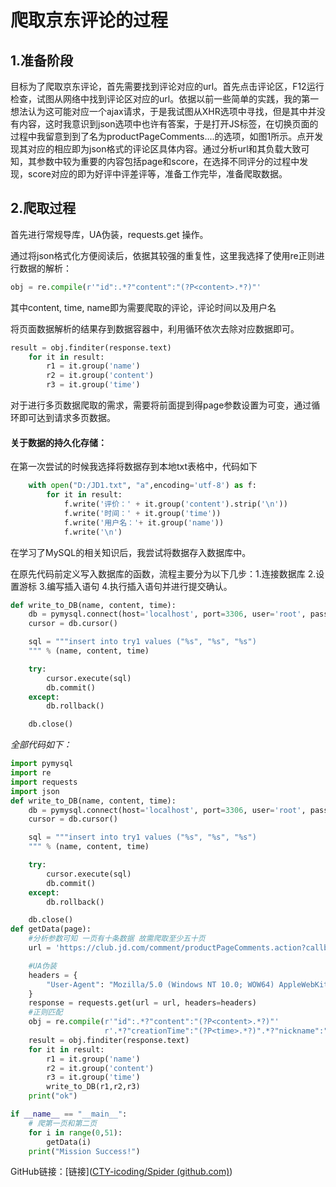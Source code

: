 # 爬取京东评论的过程

## 1.准备阶段

目标为了爬取京东评论，首先需要找到评论对应的url。首先点击评论区，F12运行检查，试图从网络中找到评论区对应的url。依据以前一些简单的实践，我的第一想法认为这可能对应一个ajax请求，于是我试图从XHR选项中寻找，但是其中并没有内容，这时我意识到json选项中也许有答案，于是打开JS标签，在切换页面的过程中我留意到到了名为productPageComments....的选项，如图1所示。点开发现其对应的相应即为json格式的评论区具体内容。通过分析url和其负载大致可知，其参数中较为重要的内容包括page和score，在选择不同评分的过程中发现，score对应的即为好评中评差评等，准备工作完毕，准备爬取数据。

## 2.爬取过程

首先进行常规导库，UA伪装，requests.get 操作。

通过将json格式化方便阅读后，依据其较强的重复性，这里我选择了使用re正则进行数据的解析：

```python
obj = re.compile(r'"id":.*?"content":"(?P<content>.*?)"'                 r'.*?"creationTime":"(?P<time>.*?)".*?"nickname":"(?P<name>.*?)"',re.S)
```

其中content, time, name即为需要爬取的评论，评论时间以及用户名

将页面数据解析的结果存到数据容器中，利用循环依次去除对应数据即可。

```python
result = obj.finditer(response.text)
    for it in result:
        r1 = it.group('name')
        r2 = it.group('content')
        r3 = it.group('time')
```

对于进行多页数据爬取的需求，需要将前面提到得page参数设置为可变，通过循环即可达到请求多页数据。

#### 关于数据的持久化存储：

在第一次尝试的时候我选择将数据存到本地txt表格中，代码如下

```python
    with open("D:/JD1.txt", "a",encoding='utf-8') as f:
        for it in result:     
            f.write('评价：' + it.group('content').strip('\n'))
            f.write('时间：' + it.group('time'))
            f.write('用户名：'+ it.group('name'))
            f.write('\n')
```

在学习了MySQL的相关知识后，我尝试将数据存入数据库中。

在原先代码前定义写入数据库的函数，流程主要分为以下几步：1.连接数据库 2.设置游标 3.编写插入语句 4.执行插入语句并进行提交确认。

```python
def write_to_DB(name, content, time):
    db = pymysql.connect(host='localhost', port=3306, user='root', passwd='tianyi666', db='spider', charset='utf8')
    cursor = db.cursor()

    sql = """insert into try1 values ("%s", "%s", "%s")
    """ % (name, content, time)

    try:
        cursor.execute(sql)
        db.commit()
    except:
        db.rollback()

    db.close()
```

*全部代码如下：*

```python
import pymysql
import re
import requests
import json
def write_to_DB(name, content, time):
    db = pymysql.connect(host='localhost', port=3306, user='root', passwd='tianyi666', db='spider', charset='utf8')
    cursor = db.cursor()

    sql = """insert into try1 values ("%s", "%s", "%s")
    """ % (name, content, time)

    try:
        cursor.execute(sql)
        db.commit()
    except:
        db.rollback()

    db.close()
def getData(page):
    #分析参数可知 一页有十条数据 故需爬取至少五十页
    url = 'https://club.jd.com/comment/productPageComments.action?callback=fetchJSON_comment98&productId=100019125569&score=0&sortType=5&page={}&pageSize=10&isShadowSku=0&rid=0&fold=1'.format(page)

    #UA伪装
    headers = {
        "User-Agent": "Mozilla/5.0 (Windows NT 10.0; WOW64) AppleWebKit/537.36 (KHTML, like Gecko) Chrome/84.0.4147.89 Safari/537.36 SLBrowser/7.0.0.12151 SLBChan/103",
    }
    response = requests.get(url = url, headers=headers)
    #正则匹配
    obj = re.compile(r'"id":.*?"content":"(?P<content>.*?)"'
                     r'.*?"creationTime":"(?P<time>.*?)".*?"nickname":"(?P<name>.*?)"',re.S)
    result = obj.finditer(response.text)
    for it in result:
        r1 = it.group('name')
        r2 = it.group('content')
        r3 = it.group('time')
        write_to_DB(r1,r2,r3)
    print("ok")

if __name__ == "__main__":
    # 爬第一页和第二页
    for i in range(0,51):
        getData(i)
    print("Mission Success!")
```

GitHub链接：[链接]([CTY-icoding/Spider (github.com)](https://github.com/CTY-icoding/Spider))

